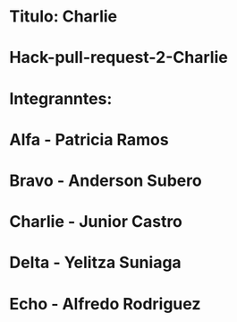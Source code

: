 # Titulo: Charlie
# Hack-pull-request-2-Charlie
# Integranntes:
# Alfa - Patricia Ramos
# Bravo - Anderson Subero
# Charlie - Junior Castro
# Delta - Yelitza Suniaga
# Echo - Alfredo Rodriguez
